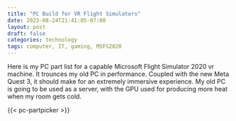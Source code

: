 ```yaml
---
title: "PC Build for VR Flight Simulators"
date: 2023-08-24T21:41:05-07:00
layout: post
draft: false
categories: technology
tags: computer, IT, gaming, MSFS2020
---
```


Here is my PC part list for a capable Microsoft Flight Simulator 2020 vr machine. It trounces my old PC in performance. Coupled with the new Meta Quest 3, it should make for an extremely immersive experience. My old PC is going to be used as a server, with the GPU used for producing more heat when my room gets cold.

{{< pc-partpicker >}}

